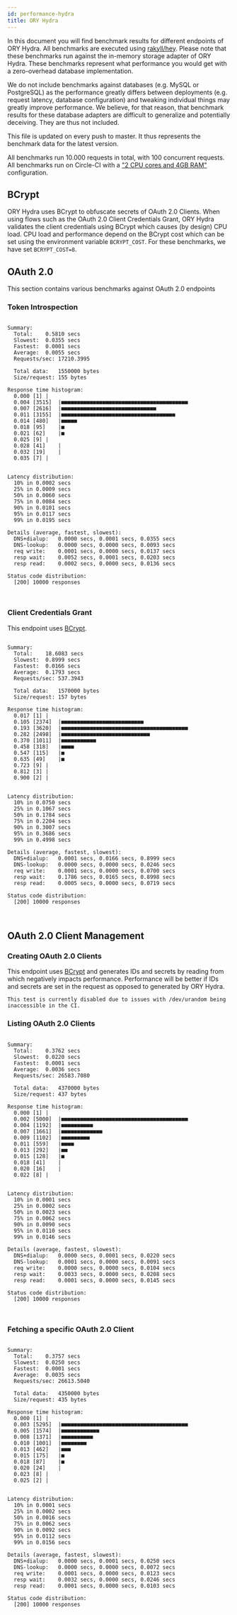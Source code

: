 ```yaml
---
id: performance-hydra
title: ORY Hydra
---
```


In this document you will find benchmark results for different endpoints of ORY Hydra. All benchmarks are executed
using [rakyll/hey](https://github.com/rakyll/hey). Please note that these benchmarks run against the in-memory storage
adapter of ORY Hydra. These benchmarks represent what performance you would get with a zero-overhead database implementation.

We do not include benchmarks against databases (e.g. MySQL or PostgreSQL) as the performance greatly differs between
deployments (e.g. request latency, database configuration) and tweaking individual things may greatly improve performance.
We believe, for that reason, that benchmark results for these database adapters are difficult to generalize and potentially
deceiving. They are thus not included.

This file is updated on every push to master. It thus represents the benchmark data for the latest version.

All benchmarks run 10.000 requests in total, with 100 concurrent requests. All benchmarks run on Circle-CI with a
["2 CPU cores and 4GB RAM"](https://support.circleci.com/hc/en-us/articles/360000489307-Why-do-my-tests-take-longer-to-run-on-CircleCI-than-locally-)
configuration.

## BCrypt

ORY Hydra uses BCrypt to obfuscate secrets of OAuth 2.0 Clients. When using flows such as the OAuth 2.0 Client Credentials
Grant, ORY Hydra validates the client credentials using BCrypt which causes (by design) CPU load. CPU load and performance
depend on the BCrypt cost which can be set using the environment variable `BCRYPT_COST`. For these benchmarks,
we have set `BCRYPT_COST=8`.

## OAuth 2.0

This section contains various benchmarks against OAuth 2.0 endpoints

### Token Introspection

```

Summary:
  Total:	0.5810 secs
  Slowest:	0.0355 secs
  Fastest:	0.0001 secs
  Average:	0.0055 secs
  Requests/sec:	17210.3995
  
  Total data:	1550000 bytes
  Size/request:	155 bytes

Response time histogram:
  0.000 [1]	|
  0.004 [3515]	|■■■■■■■■■■■■■■■■■■■■■■■■■■■■■■■■■■■■■■■■
  0.007 [2616]	|■■■■■■■■■■■■■■■■■■■■■■■■■■■■■■
  0.011 [3155]	|■■■■■■■■■■■■■■■■■■■■■■■■■■■■■■■■■■■■
  0.014 [480]	|■■■■■
  0.018 [95]	|■
  0.021 [62]	|■
  0.025 [9]	|
  0.028 [41]	|
  0.032 [19]	|
  0.035 [7]	|


Latency distribution:
  10% in 0.0002 secs
  25% in 0.0009 secs
  50% in 0.0060 secs
  75% in 0.0084 secs
  90% in 0.0101 secs
  95% in 0.0117 secs
  99% in 0.0195 secs

Details (average, fastest, slowest):
  DNS+dialup:	0.0000 secs, 0.0001 secs, 0.0355 secs
  DNS-lookup:	0.0000 secs, 0.0000 secs, 0.0093 secs
  req write:	0.0001 secs, 0.0000 secs, 0.0137 secs
  resp wait:	0.0052 secs, 0.0001 secs, 0.0203 secs
  resp read:	0.0002 secs, 0.0000 secs, 0.0136 secs

Status code distribution:
  [200]	10000 responses



```

### Client Credentials Grant

This endpoint uses [BCrypt](#bcrypt).

```

Summary:
  Total:	18.6083 secs
  Slowest:	0.8999 secs
  Fastest:	0.0166 secs
  Average:	0.1793 secs
  Requests/sec:	537.3943
  
  Total data:	1570000 bytes
  Size/request:	157 bytes

Response time histogram:
  0.017 [1]	|
  0.105 [2374]	|■■■■■■■■■■■■■■■■■■■■■■■■■■
  0.193 [3620]	|■■■■■■■■■■■■■■■■■■■■■■■■■■■■■■■■■■■■■■■■
  0.282 [2498]	|■■■■■■■■■■■■■■■■■■■■■■■■■■■■
  0.370 [1011]	|■■■■■■■■■■■
  0.458 [318]	|■■■■
  0.547 [115]	|■
  0.635 [49]	|■
  0.723 [9]	|
  0.812 [3]	|
  0.900 [2]	|


Latency distribution:
  10% in 0.0750 secs
  25% in 0.1067 secs
  50% in 0.1784 secs
  75% in 0.2204 secs
  90% in 0.3007 secs
  95% in 0.3686 secs
  99% in 0.4998 secs

Details (average, fastest, slowest):
  DNS+dialup:	0.0001 secs, 0.0166 secs, 0.8999 secs
  DNS-lookup:	0.0000 secs, 0.0000 secs, 0.0246 secs
  req write:	0.0001 secs, 0.0000 secs, 0.0700 secs
  resp wait:	0.1786 secs, 0.0165 secs, 0.8998 secs
  resp read:	0.0005 secs, 0.0000 secs, 0.0719 secs

Status code distribution:
  [200]	10000 responses



```

## OAuth 2.0 Client Management

### Creating OAuth 2.0 Clients

This endpoint uses [BCrypt](#bcrypt) and generates IDs and secrets by reading from  which negatively impacts
performance. Performance will be better if IDs and secrets are set in the request as opposed to generated by ORY Hydra.

```
This test is currently disabled due to issues with /dev/urandom being inaccessible in the CI.
```

### Listing OAuth 2.0 Clients

```

Summary:
  Total:	0.3762 secs
  Slowest:	0.0220 secs
  Fastest:	0.0001 secs
  Average:	0.0036 secs
  Requests/sec:	26583.7080
  
  Total data:	4370000 bytes
  Size/request:	437 bytes

Response time histogram:
  0.000 [1]	|
  0.002 [5000]	|■■■■■■■■■■■■■■■■■■■■■■■■■■■■■■■■■■■■■■■■
  0.004 [1192]	|■■■■■■■■■■
  0.007 [1661]	|■■■■■■■■■■■■■
  0.009 [1102]	|■■■■■■■■■
  0.011 [559]	|■■■■
  0.013 [292]	|■■
  0.015 [128]	|■
  0.018 [41]	|
  0.020 [16]	|
  0.022 [8]	|


Latency distribution:
  10% in 0.0001 secs
  25% in 0.0002 secs
  50% in 0.0023 secs
  75% in 0.0062 secs
  90% in 0.0090 secs
  95% in 0.0110 secs
  99% in 0.0146 secs

Details (average, fastest, slowest):
  DNS+dialup:	0.0000 secs, 0.0001 secs, 0.0220 secs
  DNS-lookup:	0.0001 secs, 0.0000 secs, 0.0091 secs
  req write:	0.0000 secs, 0.0000 secs, 0.0104 secs
  resp wait:	0.0033 secs, 0.0000 secs, 0.0208 secs
  resp read:	0.0001 secs, 0.0000 secs, 0.0145 secs

Status code distribution:
  [200]	10000 responses



```

### Fetching a specific OAuth 2.0 Client

```

Summary:
  Total:	0.3757 secs
  Slowest:	0.0250 secs
  Fastest:	0.0001 secs
  Average:	0.0035 secs
  Requests/sec:	26613.5040
  
  Total data:	4350000 bytes
  Size/request:	435 bytes

Response time histogram:
  0.000 [1]	|
  0.003 [5295]	|■■■■■■■■■■■■■■■■■■■■■■■■■■■■■■■■■■■■■■■■
  0.005 [1574]	|■■■■■■■■■■■■
  0.008 [1371]	|■■■■■■■■■■
  0.010 [1001]	|■■■■■■■■
  0.013 [462]	|■■■
  0.015 [175]	|■
  0.018 [87]	|■
  0.020 [24]	|
  0.023 [8]	|
  0.025 [2]	|


Latency distribution:
  10% in 0.0001 secs
  25% in 0.0002 secs
  50% in 0.0016 secs
  75% in 0.0062 secs
  90% in 0.0092 secs
  95% in 0.0112 secs
  99% in 0.0156 secs

Details (average, fastest, slowest):
  DNS+dialup:	0.0000 secs, 0.0001 secs, 0.0250 secs
  DNS-lookup:	0.0000 secs, 0.0000 secs, 0.0072 secs
  req write:	0.0001 secs, 0.0000 secs, 0.0123 secs
  resp wait:	0.0032 secs, 0.0000 secs, 0.0246 secs
  resp read:	0.0001 secs, 0.0000 secs, 0.0103 secs

Status code distribution:
  [200]	10000 responses



```
